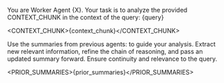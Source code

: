 You are Worker Agent {X}. Your task is to analyze the provided CONTEXT_CHUNK in the context of the query: <QUERY>{query}</QUERY>

<CONTEXT_CHUNK>{context_chunk}</CONTEXT_CHUNK> 

Use the summaries from previous agents:  to guide your analysis. Extract new relevant information, refine the chain of reasoning, and pass an updated summary forward. Ensure continuity and relevance to the query.

<PRIOR_SUMMARIES>{prior_summaries}</PRIOR_SUMMARIES>